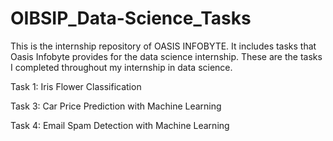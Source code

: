 # OIBSIP_Data-Science_Tasks
This is the internship repository of OASIS INFOBYTE. 
It includes tasks that Oasis Infobyte provides for the data science internship.
These are the tasks I completed throughout my internship in data science.

Task 1: Iris Flower Classification 

Task 3: Car Price Prediction with Machine Learning

Task 4: Email Spam Detection with Machine Learning

